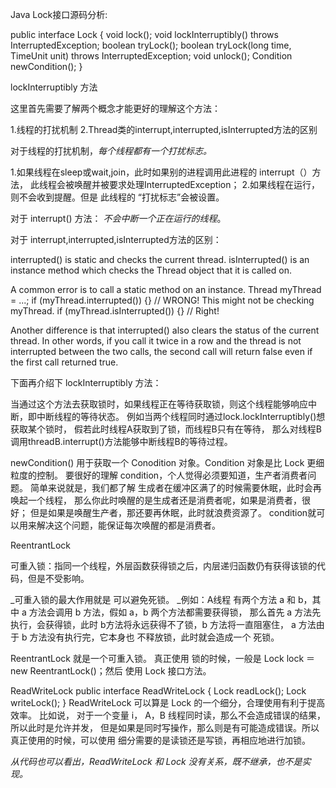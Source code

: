 Java Lock接口源码分析:

public interface Lock {
    void lock();
    void lockInterruptibly() throws InterruptedException;
    boolean tryLock();
    boolean tryLock(long time, TimeUnit unit) throws InterruptedException;
    void unlock();
    Condition newCondition();
}


lockInterruptibly 方法

这里首先需要了解两个概念才能更好的理解这个方法：

1.线程的打扰机制
2.Thread类的interrupt,interrupted,isInterrupted方法的区别


对于线程的打扰机制，_每个线程都有一个打扰标志。_

1.如果线程在sleep或wait,join，此时如果别的进程调用此进程的 interrupt（）方法，
  此线程会被唤醒并被要求处理InterruptedException；
2.如果线程在运行，则不会收到提醒。但是 此线程的 “打扰标志”会被设置。

对于 interrupt() 方法：
_不会中断一个正在运行的线程_。


对于 interrupt,interrupted,isInterrupted方法的区别：

interrupted() is static and checks the current thread.
isInterrupted() is an instance method which checks
the Thread object that it is called on.

A common error is to call a static method on an instance.
Thread myThread = ...;
if (myThread.interrupted()) {} // WRONG! This might not be checking myThread.
if (myThread.isInterrupted()) {} // Right!

Another difference is that
interrupted() also clears the status of the current thread.
In other words, if you call it twice in a row and
the thread is not interrupted between the two calls,
the second call will return false even if the first call returned true.


下面再介绍下 lockInterruptibly 方法：

当通过这个方法去获取锁时，如果线程正在等待获取锁，则这个线程能够响应中断，即中断线程的等待状态。
例如当两个线程同时通过lock.lockInterruptibly()想获取某个锁时，
假若此时线程A获取到了锁，而线程B只有在等待，
那么对线程B调用threadB.interrupt()方法能够中断线程B的等待过程。



newCondition()
用于获取一个 Conodition 对象。Condition 对象是比 Lock 更细粒度的控制。
要很好的理解 condition，个人觉得必须要知道，生产者消费者问题。
简单来说就是，我们都了解 生成者在缓冲区满了的时候需要休眠，此时会再唤起一个线程，
那么你此时唤醒的是生成者还是消费者呢，如果是消费者，很好；
但是如果是唤醒生产者，那还要再休眠，此时就浪费资源了。
condition就可以用来解决这个问题，能保证每次唤醒的都是消费者。


ReentrantLock

可重入锁：指同一个线程，外层函数获得锁之后，内层递归函数仍有获得该锁的代码，但是不受影响。

_可重入锁的最大作用就是 可以避免死锁。
_例如：A线程 有两个方法 a 和 b，其中 a 方法会调用 b 方法，假如 a，b 两个方法都需要获得锁，
那么首先 a 方法先执行，会获得锁，此时 b方法将永远获得不了锁，b 方法将一直阻塞住，
a 方法由于 b 方法没有执行完，它本身也 不释放锁，此时就会造成一个 死锁。

ReentrantLock 就是一个可重入锁。
真正使用 锁的时候，一般是 Lock lock ＝ new ReentrantLock()；然后 使用 Lock 接口方法。




ReadWriteLock
public interface ReadWriteLock {
    Lock readLock();
    Lock writeLock();
}
ReadWriteLock 可以算是 Lock 的一个细分，合理使用有利于提高效率。
比如说， 对于一个变量 i， A，B 线程同时读，那么不会造成错误的结果，所以此时是允许并发，
但是如果是同时写操作，那么则是有可能造成错误。所以真正使用的时候，可以使用
细分需要的是读锁还是写锁，再相应地进行加锁。

_从代码也可以看出，ReadWriteLock 和 Lock 没有关系，既不继承，也不是实现。_

